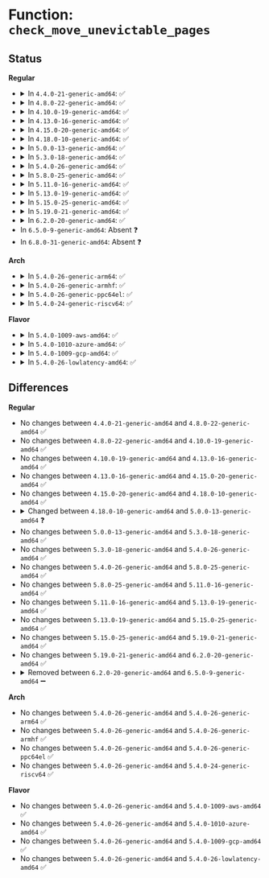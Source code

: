 # Function: <code>check_move_unevictable_pages</code>

## Status
<b>Regular</b>
<ul>
<li>
<details>
<summary>In <code>4.4.0-21-generic-amd64</code>: ✅</summary>

```c
void check_move_unevictable_pages(struct page * * pages, int nr_pages)
```

```json
{
  "name": "check_move_unevictable_pages",
  "collision_type": "Unique Global",
  "inline_type": "No",
  "funcs": [
    {
      "addr": 18446744071580574112,
      "name": "check_move_unevictable_pages",
      "external": true,
      "loc": "mm/vmscan.c:3847",
      "file": "mm/vmscan.c",
      "inline": "seen, unknown",
      "caller_inline": [],
      "caller_func": [
        "mm/shmem.c:shmem_unlock_mapping"
      ]
    }
  ],
  "symbols": [
    {
      "addr": 18446744071580574112,
      "name": "check_move_unevictable_pages",
      "section": ".text",
      "bind": "STB_GLOBAL",
      "size": 608
    }
  ]
}
```
</details>
</li>
<li>
<details>
<summary>In <code>4.8.0-22-generic-amd64</code>: ✅</summary>

```c
void check_move_unevictable_pages(struct page * * pages, int nr_pages)
```

```json
{
  "name": "check_move_unevictable_pages",
  "collision_type": "Unique Global",
  "inline_type": "No",
  "funcs": [
    {
      "addr": 18446744071580666288,
      "name": "check_move_unevictable_pages",
      "external": true,
      "loc": "mm/vmscan.c:3831",
      "file": "mm/vmscan.c",
      "inline": "seen, unknown",
      "caller_inline": [],
      "caller_func": [
        "mm/shmem.c:shmem_unlock_mapping"
      ]
    }
  ],
  "symbols": [
    {
      "addr": 18446744071580666288,
      "name": "check_move_unevictable_pages",
      "section": ".text",
      "bind": "STB_GLOBAL",
      "size": 804
    }
  ]
}
```
</details>
</li>
<li>
<details>
<summary>In <code>4.10.0-19-generic-amd64</code>: ✅</summary>

```c
void check_move_unevictable_pages(struct page * * pages, int nr_pages)
```

```json
{
  "name": "check_move_unevictable_pages",
  "collision_type": "Unique Global",
  "inline_type": "No",
  "funcs": [
    {
      "addr": 18446744071580733568,
      "name": "check_move_unevictable_pages",
      "external": true,
      "loc": "mm/vmscan.c:3842",
      "file": "mm/vmscan.c",
      "inline": "seen, unknown",
      "caller_inline": [],
      "caller_func": [
        "mm/shmem.c:shmem_unlock_mapping"
      ]
    }
  ],
  "symbols": [
    {
      "addr": 18446744071580733568,
      "name": "check_move_unevictable_pages",
      "section": ".text",
      "bind": "STB_GLOBAL",
      "size": 816
    }
  ]
}
```
</details>
</li>
<li>
<details>
<summary>In <code>4.13.0-16-generic-amd64</code>: ✅</summary>

```c
void check_move_unevictable_pages(struct page * * pages, int nr_pages)
```

```json
{
  "name": "check_move_unevictable_pages",
  "collision_type": "Unique Global",
  "inline_type": "No",
  "funcs": [
    {
      "addr": 18446744071580769616,
      "name": "check_move_unevictable_pages",
      "external": true,
      "loc": "mm/vmscan.c:3944",
      "file": "mm/vmscan.c",
      "inline": "seen, unknown",
      "caller_inline": [],
      "caller_func": [
        "mm/shmem.c:shmem_unlock_mapping"
      ]
    }
  ],
  "symbols": [
    {
      "addr": 18446744071580769616,
      "name": "check_move_unevictable_pages",
      "section": ".text",
      "bind": "STB_GLOBAL",
      "size": 755
    }
  ]
}
```
</details>
</li>
<li>
<details>
<summary>In <code>4.15.0-20-generic-amd64</code>: ✅</summary>

```c
void check_move_unevictable_pages(struct page * * pages, int nr_pages)
```

```json
{
  "name": "check_move_unevictable_pages",
  "collision_type": "Unique Global",
  "inline_type": "No",
  "funcs": [
    {
      "addr": 18446744071580856944,
      "name": "check_move_unevictable_pages",
      "external": true,
      "loc": "mm/vmscan.c:3967",
      "file": "mm/vmscan.c",
      "inline": "seen, unknown",
      "caller_inline": [],
      "caller_func": [
        "mm/shmem.c:shmem_unlock_mapping"
      ]
    }
  ],
  "symbols": [
    {
      "addr": 18446744071580856944,
      "name": "check_move_unevictable_pages",
      "section": ".text",
      "bind": "STB_GLOBAL",
      "size": 755
    }
  ]
}
```
</details>
</li>
<li>
<details>
<summary>In <code>4.18.0-10-generic-amd64</code>: ✅</summary>

```c
void check_move_unevictable_pages(struct page * * pages, int nr_pages)
```

```json
{
  "name": "check_move_unevictable_pages",
  "collision_type": "Unique Global",
  "inline_type": "No",
  "funcs": [
    {
      "addr": 18446744071580994176,
      "name": "check_move_unevictable_pages",
      "external": true,
      "loc": "mm/vmscan.c:4002",
      "file": "mm/vmscan.c",
      "inline": "seen, unknown",
      "caller_inline": [],
      "caller_func": [
        "mm/shmem.c:shmem_unlock_mapping"
      ]
    }
  ],
  "symbols": [
    {
      "addr": 18446744071580994176,
      "name": "check_move_unevictable_pages",
      "section": ".text",
      "bind": "STB_GLOBAL",
      "size": 777
    }
  ]
}
```
</details>
</li>
<li>
<details>
<summary>In <code>5.0.0-13-generic-amd64</code>: ✅</summary>

```c
void check_move_unevictable_pages(struct pagevec * pvec)
```

```json
{
  "name": "check_move_unevictable_pages",
  "collision_type": "Unique Global",
  "inline_type": "No",
  "funcs": [
    {
      "addr": 18446744071581071632,
      "name": "check_move_unevictable_pages",
      "external": true,
      "loc": "mm/vmscan.c:4294",
      "file": "mm/vmscan.c",
      "inline": "seen, unknown",
      "caller_inline": [],
      "caller_func": [
        "mm/shmem.c:shmem_unlock_mapping"
      ]
    }
  ],
  "symbols": [
    {
      "addr": 18446744071581071632,
      "name": "check_move_unevictable_pages",
      "section": ".text",
      "bind": "STB_GLOBAL",
      "size": 758
    }
  ]
}
```
</details>
</li>
<li>
<details>
<summary>In <code>5.3.0-18-generic-amd64</code>: ✅</summary>

```c
void check_move_unevictable_pages(struct pagevec * pvec)
```

```json
{
  "name": "check_move_unevictable_pages",
  "collision_type": "Unique Global",
  "inline_type": "No",
  "funcs": [
    {
      "addr": 18446744071581135024,
      "name": "check_move_unevictable_pages",
      "external": true,
      "loc": "mm/vmscan.c:4252",
      "file": "mm/vmscan.c",
      "inline": "seen, unknown",
      "caller_inline": [],
      "caller_func": [
        "mm/shmem.c:shmem_unlock_mapping"
      ]
    }
  ],
  "symbols": [
    {
      "addr": 18446744071581135024,
      "name": "check_move_unevictable_pages",
      "section": ".text",
      "bind": "STB_GLOBAL",
      "size": 761
    }
  ]
}
```
</details>
</li>
<li>
<details>
<summary>In <code>5.4.0-26-generic-amd64</code>: ✅</summary>

```c
void check_move_unevictable_pages(struct pagevec * pvec)
```

```json
{
  "name": "check_move_unevictable_pages",
  "collision_type": "Unique Global",
  "inline_type": "No",
  "funcs": [
    {
      "addr": 18446744071581192768,
      "name": "check_move_unevictable_pages",
      "external": true,
      "loc": "mm/vmscan.c:4338",
      "file": "mm/vmscan.c",
      "inline": "seen, unknown",
      "caller_inline": [],
      "caller_func": [
        "mm/shmem.c:shmem_unlock_mapping"
      ]
    }
  ],
  "symbols": [
    {
      "addr": 18446744071581192768,
      "name": "check_move_unevictable_pages",
      "section": ".text",
      "bind": "STB_GLOBAL",
      "size": 761
    }
  ]
}
```
</details>
</li>
<li>
<details>
<summary>In <code>5.8.0-25-generic-amd64</code>: ✅</summary>

```c
void check_move_unevictable_pages(struct pagevec * pvec)
```

```json
{
  "name": "check_move_unevictable_pages",
  "collision_type": "Unique Global",
  "inline_type": "No",
  "funcs": [
    {
      "addr": 18446744071581358048,
      "name": "check_move_unevictable_pages",
      "external": true,
      "loc": "mm/vmscan.c:4273",
      "file": "mm/vmscan.c",
      "inline": "seen, unknown",
      "caller_inline": [],
      "caller_func": [
        "mm/shmem.c:shmem_unlock_mapping"
      ]
    }
  ],
  "symbols": [
    {
      "addr": 18446744071581358048,
      "name": "check_move_unevictable_pages",
      "section": ".text",
      "bind": "STB_GLOBAL",
      "size": 783
    }
  ]
}
```
</details>
</li>
<li>
<details>
<summary>In <code>5.11.0-16-generic-amd64</code>: ✅</summary>

```c
void check_move_unevictable_pages(struct pagevec * pvec)
```

```json
{
  "name": "check_move_unevictable_pages",
  "collision_type": "Unique Global",
  "inline_type": "No",
  "funcs": [
    {
      "addr": 18446744071581401376,
      "name": "check_move_unevictable_pages",
      "external": true,
      "loc": "mm/vmscan.c:4277",
      "file": "mm/vmscan.c",
      "inline": "seen, unknown",
      "caller_inline": [],
      "caller_func": [
        "mm/shmem.c:shmem_unlock_mapping"
      ]
    }
  ],
  "symbols": [
    {
      "addr": 18446744071581401376,
      "name": "check_move_unevictable_pages",
      "section": ".text",
      "bind": "STB_GLOBAL",
      "size": 946
    }
  ]
}
```
</details>
</li>
<li>
<details>
<summary>In <code>5.13.0-19-generic-amd64</code>: ✅</summary>

```c
void check_move_unevictable_pages(struct pagevec * pvec)
```

```json
{
  "name": "check_move_unevictable_pages",
  "collision_type": "Unique Global",
  "inline_type": "No",
  "funcs": [
    {
      "addr": 18446744071581425424,
      "name": "check_move_unevictable_pages",
      "external": true,
      "loc": "mm/vmscan.c:4467",
      "file": "mm/vmscan.c",
      "inline": "seen, unknown",
      "caller_inline": [],
      "caller_func": [
        "mm/shmem.c:shmem_unlock_mapping"
      ]
    }
  ],
  "symbols": [
    {
      "addr": 18446744071581425424,
      "name": "check_move_unevictable_pages",
      "section": ".text",
      "bind": "STB_GLOBAL",
      "size": 1217
    }
  ]
}
```
</details>
</li>
<li>
<details>
<summary>In <code>5.15.0-25-generic-amd64</code>: ✅</summary>

```c
void check_move_unevictable_pages(struct pagevec * pvec)
```

```json
{
  "name": "check_move_unevictable_pages",
  "collision_type": "Unique Global",
  "inline_type": "No",
  "funcs": [
    {
      "addr": 18446744071581672848,
      "name": "check_move_unevictable_pages",
      "external": true,
      "loc": "mm/vmscan.c:4659",
      "file": "mm/vmscan.c",
      "inline": "seen, unknown",
      "caller_inline": [],
      "caller_func": [
        "mm/shmem.c:shmem_unlock_mapping"
      ]
    }
  ],
  "symbols": [
    {
      "addr": 18446744071581672848,
      "name": "check_move_unevictable_pages",
      "section": ".text",
      "bind": "STB_GLOBAL",
      "size": 1377
    }
  ]
}
```
</details>
</li>
<li>
<details>
<summary>In <code>5.19.0-21-generic-amd64</code>: ✅</summary>

```c
void check_move_unevictable_pages(struct pagevec * pvec)
```

```json
{
  "name": "check_move_unevictable_pages",
  "collision_type": "Unique Global",
  "inline_type": "No",
  "funcs": [
    {
      "addr": 18446744071582053200,
      "name": "check_move_unevictable_pages",
      "external": true,
      "loc": "mm/vmscan.c:4802",
      "file": "mm/vmscan.c",
      "inline": "seen, unknown",
      "caller_inline": [],
      "caller_func": [
        "mm/shmem.c:shmem_unlock_mapping"
      ]
    }
  ],
  "symbols": [
    {
      "addr": 18446744071582053200,
      "name": "check_move_unevictable_pages",
      "section": ".text",
      "bind": "STB_GLOBAL",
      "size": 2051
    }
  ]
}
```
</details>
</li>
<li>
<details>
<summary>In <code>6.2.0-20-generic-amd64</code>: ✅</summary>

```c
void check_move_unevictable_pages(struct pagevec * pvec)
```

```json
{
  "name": "check_move_unevictable_pages",
  "collision_type": "Unique Global",
  "inline_type": "No",
  "funcs": [
    {
      "addr": 18446744071582509952,
      "name": "check_move_unevictable_pages",
      "external": true,
      "loc": "mm/vmscan.c:7738",
      "file": "mm/vmscan.c",
      "inline": "seen, unknown",
      "caller_inline": [],
      "caller_func": []
    }
  ],
  "symbols": [
    {
      "addr": 18446744071582509952,
      "name": "check_move_unevictable_pages",
      "section": ".text",
      "bind": "STB_GLOBAL",
      "size": 292
    }
  ]
}
```
</details>
</li>
<li>
In <code>6.5.0-9-generic-amd64</code>: Absent ❓
</li>
<li>
In <code>6.8.0-31-generic-amd64</code>: Absent ❓
</li>
</ul>
<b>Arch</b>
<ul>
<li>
<details>
<summary>In <code>5.4.0-26-generic-arm64</code>: ✅</summary>

```c
void check_move_unevictable_pages(struct pagevec * pvec)
```

```json
{
  "name": "check_move_unevictable_pages",
  "collision_type": "Unique Global",
  "inline_type": "No",
  "funcs": [
    {
      "addr": 18446603336492574144,
      "name": "check_move_unevictable_pages",
      "external": true,
      "loc": "mm/vmscan.c:4338",
      "file": "mm/vmscan.c",
      "inline": "seen, unknown",
      "caller_inline": [],
      "caller_func": [
        "mm/shmem.c:shmem_unlock_mapping"
      ]
    }
  ],
  "symbols": [
    {
      "addr": 18446603336492574144,
      "name": "check_move_unevictable_pages",
      "section": ".text",
      "bind": "STB_GLOBAL",
      "size": 944
    }
  ]
}
```
</details>
</li>
<li>
<details>
<summary>In <code>5.4.0-26-generic-armhf</code>: ✅</summary>

```c
void check_move_unevictable_pages(struct pagevec * pvec)
```

```json
{
  "name": "check_move_unevictable_pages",
  "collision_type": "Unique Global",
  "inline_type": "No",
  "funcs": [
    {
      "addr": 3226436656,
      "name": "check_move_unevictable_pages",
      "external": true,
      "loc": "mm/vmscan.c:4338",
      "file": "mm/vmscan.c",
      "inline": "seen, unknown",
      "caller_inline": [],
      "caller_func": [
        "mm/shmem.c:shmem_unlock_mapping"
      ]
    }
  ],
  "symbols": [
    {
      "addr": 3226436656,
      "name": "check_move_unevictable_pages",
      "section": ".text",
      "bind": "STB_GLOBAL",
      "size": 680
    }
  ]
}
```
</details>
</li>
<li>
<details>
<summary>In <code>5.4.0-26-generic-ppc64el</code>: ✅</summary>

```c
void check_move_unevictable_pages(struct pagevec * pvec)
```

```json
{
  "name": "check_move_unevictable_pages",
  "collision_type": "Unique Global",
  "inline_type": "No",
  "funcs": [
    {
      "addr": 13835058055285883888,
      "name": "check_move_unevictable_pages",
      "external": true,
      "loc": "mm/vmscan.c:4338",
      "file": "mm/vmscan.c",
      "inline": "seen, unknown",
      "caller_inline": [],
      "caller_func": [
        "mm/shmem.c:shmem_unlock_mapping"
      ]
    }
  ],
  "symbols": [
    {
      "addr": 13835058055285883888,
      "name": "check_move_unevictable_pages",
      "section": ".text",
      "bind": "STB_GLOBAL",
      "size": 1092
    }
  ]
}
```
</details>
</li>
<li>
<details>
<summary>In <code>5.4.0-24-generic-riscv64</code>: ✅</summary>

```c
void check_move_unevictable_pages(struct pagevec * pvec)
```

```json
{
  "name": "check_move_unevictable_pages",
  "collision_type": "Unique Global",
  "inline_type": "No",
  "funcs": [
    {
      "addr": 18446743936272615370,
      "name": "check_move_unevictable_pages",
      "external": true,
      "loc": "mm/vmscan.c:4338",
      "file": "mm/vmscan.c",
      "inline": "seen, unknown",
      "caller_inline": [],
      "caller_func": [
        "mm/shmem.c:shmem_unlock_mapping"
      ]
    }
  ],
  "symbols": [
    {
      "addr": 18446743936272615370,
      "name": "check_move_unevictable_pages",
      "section": ".text",
      "bind": "STB_GLOBAL",
      "size": 760
    }
  ]
}
```
</details>
</li>
</ul>
<b>Flavor</b>
<ul>
<li>
<details>
<summary>In <code>5.4.0-1009-aws-amd64</code>: ✅</summary>

```c
void check_move_unevictable_pages(struct pagevec * pvec)
```

```json
{
  "name": "check_move_unevictable_pages",
  "collision_type": "Unique Global",
  "inline_type": "No",
  "funcs": [
    {
      "addr": 18446744071581161616,
      "name": "check_move_unevictable_pages",
      "external": true,
      "loc": "mm/vmscan.c:4338",
      "file": "mm/vmscan.c",
      "inline": "seen, unknown",
      "caller_inline": [],
      "caller_func": [
        "mm/shmem.c:shmem_unlock_mapping"
      ]
    }
  ],
  "symbols": [
    {
      "addr": 18446744071581161616,
      "name": "check_move_unevictable_pages",
      "section": ".text",
      "bind": "STB_GLOBAL",
      "size": 761
    }
  ]
}
```
</details>
</li>
<li>
<details>
<summary>In <code>5.4.0-1010-azure-amd64</code>: ✅</summary>

```c
void check_move_unevictable_pages(struct pagevec * pvec)
```

```json
{
  "name": "check_move_unevictable_pages",
  "collision_type": "Unique Global",
  "inline_type": "No",
  "funcs": [
    {
      "addr": 18446744071581108480,
      "name": "check_move_unevictable_pages",
      "external": true,
      "loc": "mm/vmscan.c:4338",
      "file": "mm/vmscan.c",
      "inline": "seen, unknown",
      "caller_inline": [],
      "caller_func": [
        "mm/shmem.c:shmem_unlock_mapping"
      ]
    }
  ],
  "symbols": [
    {
      "addr": 18446744071581108480,
      "name": "check_move_unevictable_pages",
      "section": ".text",
      "bind": "STB_GLOBAL",
      "size": 749
    }
  ]
}
```
</details>
</li>
<li>
<details>
<summary>In <code>5.4.0-1009-gcp-amd64</code>: ✅</summary>

```c
void check_move_unevictable_pages(struct pagevec * pvec)
```

```json
{
  "name": "check_move_unevictable_pages",
  "collision_type": "Unique Global",
  "inline_type": "No",
  "funcs": [
    {
      "addr": 18446744071581152816,
      "name": "check_move_unevictable_pages",
      "external": true,
      "loc": "mm/vmscan.c:4338",
      "file": "mm/vmscan.c",
      "inline": "seen, unknown",
      "caller_inline": [],
      "caller_func": [
        "mm/shmem.c:shmem_unlock_mapping"
      ]
    }
  ],
  "symbols": [
    {
      "addr": 18446744071581152816,
      "name": "check_move_unevictable_pages",
      "section": ".text",
      "bind": "STB_GLOBAL",
      "size": 761
    }
  ]
}
```
</details>
</li>
<li>
<details>
<summary>In <code>5.4.0-26-lowlatency-amd64</code>: ✅</summary>

```c
void check_move_unevictable_pages(struct pagevec * pvec)
```

```json
{
  "name": "check_move_unevictable_pages",
  "collision_type": "Unique Global",
  "inline_type": "No",
  "funcs": [
    {
      "addr": 18446744071581215600,
      "name": "check_move_unevictable_pages",
      "external": true,
      "loc": "mm/vmscan.c:4338",
      "file": "mm/vmscan.c",
      "inline": "seen, unknown",
      "caller_inline": [],
      "caller_func": [
        "mm/shmem.c:shmem_unlock_mapping"
      ]
    }
  ],
  "symbols": [
    {
      "addr": 18446744071581215600,
      "name": "check_move_unevictable_pages",
      "section": ".text",
      "bind": "STB_GLOBAL",
      "size": 743
    }
  ]
}
```
</details>
</li>
</ul>

## Differences
<b>Regular</b>
<ul>
<li>
No changes between <code>4.4.0-21-generic-amd64</code> and <code>4.8.0-22-generic-amd64</code> ✅
</li>
<li>
No changes between <code>4.8.0-22-generic-amd64</code> and <code>4.10.0-19-generic-amd64</code> ✅
</li>
<li>
No changes between <code>4.10.0-19-generic-amd64</code> and <code>4.13.0-16-generic-amd64</code> ✅
</li>
<li>
No changes between <code>4.13.0-16-generic-amd64</code> and <code>4.15.0-20-generic-amd64</code> ✅
</li>
<li>
No changes between <code>4.15.0-20-generic-amd64</code> and <code>4.18.0-10-generic-amd64</code> ✅
</li>
<li>
<details>
<summary>Changed between <code>4.18.0-10-generic-amd64</code> and <code>5.0.0-13-generic-amd64</code> ❓</summary>
<ul>
<li>
<b>Param added. </b>
<code>struct pagevec * pvec</code>
</li>
<li>
<b>Param removed. </b>
<code>struct page * * pages</code>
</li>
<li>
<b>Param removed. </b>
<code>int nr_pages</code>
</li>
</ul>
</details>
</li>
<li>
No changes between <code>5.0.0-13-generic-amd64</code> and <code>5.3.0-18-generic-amd64</code> ✅
</li>
<li>
No changes between <code>5.3.0-18-generic-amd64</code> and <code>5.4.0-26-generic-amd64</code> ✅
</li>
<li>
No changes between <code>5.4.0-26-generic-amd64</code> and <code>5.8.0-25-generic-amd64</code> ✅
</li>
<li>
No changes between <code>5.8.0-25-generic-amd64</code> and <code>5.11.0-16-generic-amd64</code> ✅
</li>
<li>
No changes between <code>5.11.0-16-generic-amd64</code> and <code>5.13.0-19-generic-amd64</code> ✅
</li>
<li>
No changes between <code>5.13.0-19-generic-amd64</code> and <code>5.15.0-25-generic-amd64</code> ✅
</li>
<li>
No changes between <code>5.15.0-25-generic-amd64</code> and <code>5.19.0-21-generic-amd64</code> ✅
</li>
<li>
No changes between <code>5.19.0-21-generic-amd64</code> and <code>6.2.0-20-generic-amd64</code> ✅
</li>
<li>
<details>
<summary>Removed between <code>6.2.0-20-generic-amd64</code> and <code>6.5.0-9-generic-amd64</code> ➖</summary>

```c
void check_move_unevictable_pages(struct pagevec * pvec)
```
</details>
</li>
</ul>
<b>Arch</b>
<ul>
<li>
No changes between <code>5.4.0-26-generic-amd64</code> and <code>5.4.0-26-generic-arm64</code> ✅
</li>
<li>
No changes between <code>5.4.0-26-generic-amd64</code> and <code>5.4.0-26-generic-armhf</code> ✅
</li>
<li>
No changes between <code>5.4.0-26-generic-amd64</code> and <code>5.4.0-26-generic-ppc64el</code> ✅
</li>
<li>
No changes between <code>5.4.0-26-generic-amd64</code> and <code>5.4.0-24-generic-riscv64</code> ✅
</li>
</ul>
<b>Flavor</b>
<ul>
<li>
No changes between <code>5.4.0-26-generic-amd64</code> and <code>5.4.0-1009-aws-amd64</code> ✅
</li>
<li>
No changes between <code>5.4.0-26-generic-amd64</code> and <code>5.4.0-1010-azure-amd64</code> ✅
</li>
<li>
No changes between <code>5.4.0-26-generic-amd64</code> and <code>5.4.0-1009-gcp-amd64</code> ✅
</li>
<li>
No changes between <code>5.4.0-26-generic-amd64</code> and <code>5.4.0-26-lowlatency-amd64</code> ✅
</li>
</ul>
